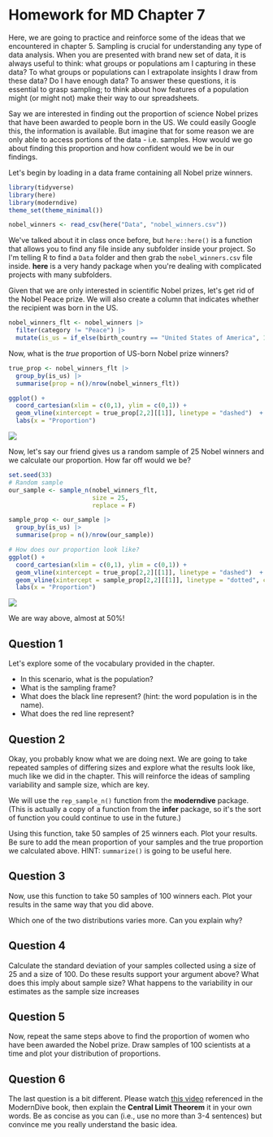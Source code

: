 # Homework for MD Chapter 7

Here, we are going to practice and reinforce some of the ideas that we encountered in chapter 5. Sampling is crucial for understanding any type of data analysis. When you are presented with brand new set of data, it is always useful to think: what groups or populations am I capturing in these data? To what groups or populations can I extrapolate insights I draw from these data? Do I have enough data? To answer these questions, it is essential to grasp sampling; to think about how features of a population might (or might not) make their way to our spreadsheets. 

Say we are interested in finding out the proportion of science Nobel prizes that have been awarded to people born in the US. We could easily Google this, the information is available. But imagine that for some reason we are only able to access portions of the data - i.e. samples. How would we go about finding this proportion and how confident would we be in our findings. 

Let's begin by loading in a data frame containing all Nobel prize winners. 


```r
library(tidyverse)
library(here)
library(moderndive)
theme_set(theme_minimal())

nobel_winners <- read_csv(here("Data", "nobel_winners.csv"))
```

We've talked about it in class once before, but `here::here()` is a function that allows you to find any file inside any subfolder inside your project. So I'm telling R to find a `Data` folder and then grab the `nobel_winners.csv` file inside. **here** is a very handy package when you're dealing with complicated projects with many subfolders.

Given that we are only interested in scientific Nobel prizes, let's get rid of the Nobel Peace prize. We will also create a column that indicates whether the recipient was born in the US. 


```r
nobel_winners_flt <- nobel_winners |> 
  filter(category != "Peace") |> 
  mutate(is_us = if_else(birth_country == "United States of America", 1, 0))
```

Now, what is the *true* proportion of US-born Nobel prize winners?


```r
true_prop <- nobel_winners_flt |> 
  group_by(is_us) |> 
  summarise(prop = n()/nrow(nobel_winners_flt))

ggplot() + 
  coord_cartesian(xlim = c(0,1), ylim = c(0,1)) + 
  geom_vline(xintercept = true_prop[2,2][[1]], linetype = "dashed")  + 
  labs(x = "Proportion")
```

![](chapter_07_files/figure-html/unnamed-chunk-3-1.png)<!-- -->

Now, let's say our friend gives us a random sample of 25 Nobel winners and we calculate our proportion. How far off would we be? 


```r
set.seed(33)
# Random sample 
our_sample <- sample_n(nobel_winners_flt, 
                       size = 25, 
                       replace = F)

sample_prop <- our_sample |> 
  group_by(is_us) |> 
  summarise(prop = n()/nrow(our_sample))

# How does our proportion look like? 
ggplot() + 
  coord_cartesian(xlim = c(0,1), ylim = c(0,1)) + 
  geom_vline(xintercept = true_prop[2,2][[1]], linetype = "dashed")  + 
  geom_vline(xintercept = sample_prop[2,2][[1]], linetype = "dotted", col = "red") +
  labs(x = "Proportion")
```

![](chapter_07_files/figure-html/unnamed-chunk-4-1.png)<!-- -->

We are way above, almost at 50%! 

## Question 1 

Let's explore some of the vocabulary provided in the chapter. 
- In this scenario, what is the population? 
- What is the sampling frame? 
- What does the black line represent? (hint: the word population is in the name). 
- What does the red line represent? 

## Question 2 

Okay, you probably know what we are doing next. We are going to take repeated samples of differing sizes and explore what the results look like, much like we did in the chapter. This will reinforce the ideas of sampling variability and sample size, which are key. 

We will use the `rep_sample_n()` function from the **moderndive** package. (This is actually a copy of a function from the **infer** package, so it's the sort of function you could continue to use in the future.)

Using this function, take 50 samples of 25 winners each. Plot your results. Be sure to add the mean proportion of your samples and the true proportion we calculated above. HINT: `summarize()` is going to be useful here. 

## Question 3 

Now, use this function to take 50 samples of 100 winners each. Plot your results in the same way that you did above. 

Which one of the two distributions varies more. Can you explain why? 

## Question 4 

Calculate the standard deviation of your samples collected using a size of 25 and a size of 100. Do these results support your argument above? What does this imply about sample size? What happens to the variability in our estimates as the sample size increases 

## Question 5 

Now, repeat the same steps above to find the proportion of women who have been awarded the Nobel prize. Draw samples of 100 scientists at a time and plot your distribution of proportions.

## Question 6 

The last question is a bit different. Please watch [this video](https://www.youtube.com/watch?v=jvoxEYmQHNM) referenced in the ModernDive book, then explain the **Central Limit Theorem** it in your own words. Be as concise as you can (i.e., use no more than 3-4 sentences) but convince me you really understand the basic idea.
